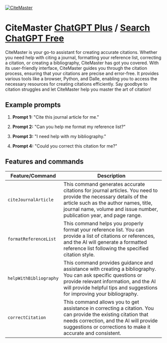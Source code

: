 
[![CiteMaster](https://files.oaiusercontent.com/file-InAvQrfNelg1fcZgn9Q1h5PL?se=2123-10-16T22%3A29%3A18Z&sp=r&sv=2021-08-06&sr=b&rscc=max-age%3D31536000%2C%20immutable&rscd=attachment%3B%20filename%3Decca65cb-81f3-4b1a-999c-683372a74ec5.png&sig=ZC%2BU9w5zlB6pXNZ%2Bp0QsUEvE4Mmajf6%2Bdj7nVvtz30k%3D)](https://chat.openai.com/g/g-7DoRLNVWE-citemaster)

# CiteMaster [ChatGPT Plus](https://chat.openai.com/g/g-7DoRLNVWE-citemaster) / [Search ChatGPT Free](https://gptcall.net/index.html#/?search=CiteMaster)

CiteMaster is your go-to assistant for creating accurate citations. Whether you need help with citing a journal, formatting your reference list, correcting a citation, or creating a bibliography, CiteMaster has got you covered. With its user-friendly interface, CiteMaster guides you through the citation process, ensuring that your citations are precise and error-free. It provides various tools like a browser, Python, and Dalle, enabling you to access the necessary resources for creating citations efficiently. Say goodbye to citation struggles and let CiteMaster help you master the art of citation!

## Example prompts

1. **Prompt 1:** "Cite this journal article for me."

2. **Prompt 2:** "Can you help me format my reference list?"

3. **Prompt 3:** "I need help with my bibliography."

4. **Prompt 4:** "Could you correct this citation for me?"

## Features and commands

| Feature/Command | Description |
| --- | --- |
| `citeJournalArticle` | This command generates accurate citations for journal articles. You need to provide the necessary details of the article such as the author names, title, journal name, volume and issue number, publication year, and page range. |
| `formatReferenceList` | This command helps you properly format your reference list. You can provide a list of citations or references, and the AI will generate a formatted reference list following the specified citation style. |
| `helpWithBibliography` | This command provides guidance and assistance with creating a bibliography. You can ask specific questions or provide relevant information, and the AI will provide helpful tips and suggestions for improving your bibliography. |
| `correctCitation` | This command allows you to get assistance in correcting a citation. You can provide the existing citation that needs correction, and the AI will provide suggestions or corrections to make it accurate and consistent. |


